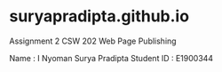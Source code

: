 # suryapradipta.github.io
Assignment 2
CSW 202
Web Page Publishing

Name      : I Nyoman Surya Pradipta
Student ID  : E1900344
